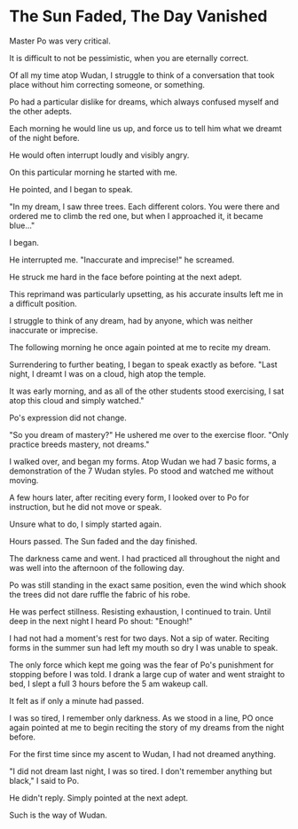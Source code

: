 # The Sun Faded, The Day Vanished

Master Po was very critical.

It is difficult to not be pessimistic, when you are eternally correct.

Of all my time atop Wudan, I struggle to think of a conversation that took place without him correcting someone, or something.

Po had a particular dislike for dreams, which always confused myself and the other adepts.&#x20;

Each morning he would line us up, and force us to tell him what we dreamt of the night before.&#x20;

He would often interrupt loudly and visibly angry.

On this particular morning he started with me.&#x20;

He pointed, and I began to speak.&#x20;

"In my dream, I saw three trees. Each different colors. You were there and ordered me to climb the red one, but when I approached it, it became blue..."&#x20;

I began.

He interrupted me. "Inaccurate and imprecise!" he screamed.&#x20;

He struck me hard in the face before pointing at the next adept.

This reprimand was particularly upsetting, as his accurate insults left me in a difficult position.&#x20;

I struggle to think of any dream, had by anyone, which was neither inaccurate or imprecise.&#x20;

The following morning he once again pointed at me to recite my dream.

Surrendering to further beating, I began to speak exactly as before. "Last night, I dreamt I was on a cloud, high atop the temple.

It was early morning, and as all of the other students stood exercising, I sat atop this cloud and simply watched."&#x20;

Po's expression did not change.&#x20;

"So you dream of mastery?" He ushered me over to the exercise floor. "Only practice breeds mastery, not dreams."

I walked over, and began my forms. Atop Wudan we had 7 basic forms, a demonstration of the 7 Wudan styles. Po stood and watched me without moving.

A few hours later, after reciting every form, I looked over to Po for instruction, but he did not move or speak.&#x20;

Unsure what to do, I simply started again.

Hours passed. The Sun faded and the day finished.

The darkness came and went. I had practiced all throughout the night and was well into the afternoon of the following day.&#x20;

Po was still standing in the exact same position, even the wind which shook the trees did not dare ruffle the fabric of his robe.

He was perfect stillness. Resisting exhaustion, I continued to train. Until deep in the next night I heard Po shout: "Enough!"

I had not had a moment's rest for two days. Not a sip of water. Reciting forms in the summer sun had left my mouth so dry I was unable to speak.

The only force which kept me going was the fear of Po's punishment for stopping before I was told. I drank a large cup of water and went straight to bed, I slept a full 3 hours before the 5 am wakeup call.&#x20;

It felt as if only a minute had passed.

I was so tired, I remember only darkness. As we stood in a line, PO once again pointed at me to begin reciting the story of my dreams from the night before.

For the first time since my ascent to Wudan, I had not dreamed anything.

"I did not dream last night, I was so tired. I don't remember anything but black," I said to Po.

He didn't reply. Simply pointed at the next adept.



Such is the way of Wudan.
